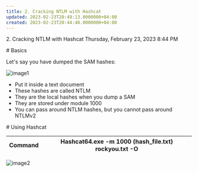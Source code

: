 ```yaml
---
title: 2. Cracking NTLM with Hashcat
updated: 2023-02-23T20:49:13.0000000+04:00
created: 2023-02-23T20:44:48.0000000+04:00
---
```


2\. Cracking NTLM with Hashcat
Thursday, February 23, 2023
8:44 PM

\# Basics

Let's say you have dumped the SAM hashes:

![image1](image1-133.png)

- Put it inside a text document
- These hashes are called NTLM
- They are the local hashes when you dump a SAM
- They are stored under module 1000
- You can pass around NTLM hashes, but you cannot pass around NTLMv2

\# Using Hashcat

| Command | Hashcat64.exe -m 1000 (hash_file.txt) rockyou.txt -O |
|---------|------------------------------------------------------|

![image2](image2-66.png)

